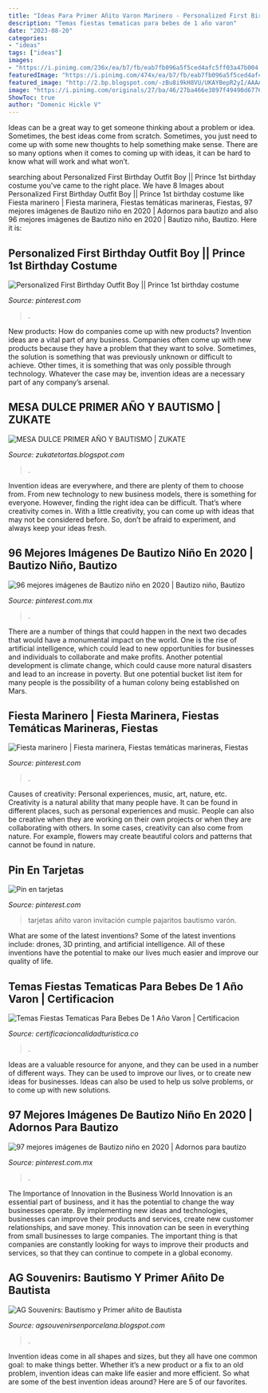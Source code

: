 ```yaml
---
title: "Ideas Para Primer Añito Varon Marinero - Personalized First Birthday Outfit Boy || Prince 1st Birthday Costume"
description: "Temas fiestas tematicas para bebes de 1 año varon"
date: "2023-08-20"
categories:
- "ideas"
tags: ["ideas"]
images:
- "https://i.pinimg.com/236x/ea/b7/fb/eab7fb096a5f5ced4afc5ff03a47b004.jpg"
featuredImage: "https://i.pinimg.com/474x/ea/b7/fb/eab7fb096a5f5ced4afc5ff03a47b004.jpg"
featured_image: "http://2.bp.blogspot.com/-zBu8i9kH8VU/UKAYBepR2yI/AAAAAAAABsA/Oz1MBcAj81E/s1600/Mesa+dulce+primer+año.JPG"
image: "https://i.pinimg.com/originals/27/ba/46/27ba466e3897f49490d67763c45a8418.jpg"
ShowToc: true
author: "Domenic Hickle V"
---
```



Ideas can be a great way to get someone thinking about a problem or idea. Sometimes, the best ideas come from scratch. Sometimes, you just need to come up with some new thoughts to help something make sense. There are so many options when it comes to coming up with ideas, it can be hard to know what will work and what won’t.

	

		
searching about Personalized First Birthday Outfit Boy || Prince 1st birthday costume you've came to the right place. We have 8 Images about Personalized First Birthday Outfit Boy || Prince 1st birthday costume like Fiesta marinero | Fiesta marinera, Fiestas temáticas marineras, Fiestas, 97 mejores imágenes de Bautizo niño en 2020 | Adornos para bautizo and also 96 mejores imágenes de Bautizo niño en 2020 | Bautizo niño, Bautizo. Here it is:
		
    
## Personalized First Birthday Outfit Boy || Prince 1st Birthday Costume

<img loading=lazy src="https://i.pinimg.com/originals/27/ba/46/27ba466e3897f49490d67763c45a8418.jpg" onerror="this.onerror=null;this.src='https://tse4.mm.bing.net/th?id=OIP.GBeUqFTpbkKPOQKkNSKLOwHaHa&amp;pid=15.1';" alt="Personalized First Birthday Outfit Boy || Prince 1st birthday costume">

_Source: pinterest.com_

>. 

	

New products: How do companies come up with new products?
Invention ideas are a vital part of any business. Companies often come up with new products because they have a problem that they want to solve. Sometimes, the solution is something that was previously unknown or difficult to achieve. Other times, it is something that was only possible through technology. Whatever the case may be, invention ideas are a necessary part of any company’s arsenal.

    
## MESA DULCE PRIMER AÑO Y BAUTISMO | ZUKATE

<img loading=lazy src="http://2.bp.blogspot.com/-zBu8i9kH8VU/UKAYBepR2yI/AAAAAAAABsA/Oz1MBcAj81E/s1600/Mesa+dulce+primer+año.JPG" onerror="this.onerror=null;this.src='https://tse1.mm.bing.net/th?id=OIP.kVROlfezp25UVa7hKd25bQHaI4&amp;pid=15.1';" alt="MESA DULCE PRIMER AÑO Y BAUTISMO | ZUKATE">

_Source: zukatetortas.blogspot.com_

>. 

	

Invention ideas are everywhere, and there are plenty of them to choose from. From new technology to new business models, there is something for everyone. However, finding the right idea can be difficult. That’s where creativity comes in. With a little creativity, you can come up with ideas that may not be considered before. So, don’t be afraid to experiment, and always keep your ideas fresh.

    
## 96 Mejores Imágenes De Bautizo Niño En 2020 | Bautizo Niño, Bautizo

<img loading=lazy src="https://i.pinimg.com/236x/ea/b7/fb/eab7fb096a5f5ced4afc5ff03a47b004.jpg" onerror="this.onerror=null;this.src='https://tse2.mm.bing.net/th?id=OIP.FtxsbU4QIOY07edvpoXA8AAAAA&amp;pid=15.1';" alt="96 mejores imágenes de Bautizo niño en 2020 | Bautizo niño, Bautizo">

_Source: pinterest.com.mx_

>. 

	

There are a number of things that could happen in the next two decades that would have a monumental impact on the world. One is the rise of artificial intelligence, which could lead to new opportunities for businesses and individuals to collaborate and make profits. Another potential development is climate change, which could cause more natural disasters and lead to an increase in poverty. But one potential bucket list item for many people is the possibility of a human colony being established on Mars.

    
## Fiesta Marinero | Fiesta Marinera, Fiestas Temáticas Marineras, Fiestas

<img loading=lazy src="https://i.pinimg.com/736x/9b/12/8a/9b128a2732ddb189e62639d9f430c6fd.jpg" onerror="this.onerror=null;this.src='https://tse3.mm.bing.net/th?id=OIP.Tyr2dh8QE3iJWhl1ADs85AHaJ3&amp;pid=15.1';" alt="Fiesta marinero | Fiesta marinera, Fiestas temáticas marineras, Fiestas">

_Source: pinterest.com_

>. 

	

Causes of creativity: Personal experiences, music, art, nature, etc.
Creativity is a natural ability that many people have. It can be found in different places, such as personal experiences and music. People can also be creative when they are working on their own projects or when they are collaborating with others. In some cases, creativity can also come from nature. For example, flowers may create beautiful colors and patterns that cannot be found in nature.

    
## Pin En Tarjetas

<img loading=lazy src="https://i.pinimg.com/originals/af/7f/d3/af7fd368171f9a0624f0e87723104006.jpg" onerror="this.onerror=null;this.src='https://tse2.mm.bing.net/th?id=OIP.IFNKHamI-DByJAm3Hxxa1AHaE9&amp;pid=15.1';" alt="Pin en tarjetas">

_Source: pinterest.com_

>tarjetas añito varon invitación cumple pajaritos bautismo varón. 

	

What are some of the latest inventions?
Some of the latest inventions include: drones, 3D printing, and artificial intelligence. All of these inventions have the potential to make our lives much easier and improve our quality of life.

    
## Temas Fiestas Tematicas Para Bebes De 1 Año Varon | Certificacion

<img loading=lazy src="https://i.pinimg.com/originals/81/fb/b3/81fbb308ab0def47b174f460a5c5e6ea.jpg" onerror="this.onerror=null;this.src='https://tse2.mm.bing.net/th?id=OIP.1QE2nlhrq_TMxG92f8h4mwAAAA&amp;pid=15.1';" alt="Temas Fiestas Tematicas Para Bebes De 1 Año Varon | Certificacion">

_Source: certificacioncalidadturistica.co_

>. 

	

Ideas are a valuable resource for anyone, and they can be used in a number of different ways. They can be used to improve our lives, or to create new ideas for businesses. Ideas can also be used to help us solve problems, or to come up with new solutions.

    
## 97 Mejores Imágenes De Bautizo Niño En 2020 | Adornos Para Bautizo

<img loading=lazy src="https://i.pinimg.com/474x/ea/b7/fb/eab7fb096a5f5ced4afc5ff03a47b004.jpg" onerror="this.onerror=null;this.src='https://tse2.mm.bing.net/th?id=OIP.5_eHoZalhB1SawH1wWgxGwAAAA&amp;pid=15.1';" alt="97 mejores imágenes de Bautizo niño en 2020 | Adornos para bautizo">

_Source: pinterest.com.mx_

>. 

	

The Importance of Innovation in the Business World
Innovation is an essential part of business, and it has the potential to change the way businesses operate. By implementing new ideas and technologies, businesses can improve their products and services, create new customer relationships, and save money. This innovation can be seen in everything from small businesses to large companies. The important thing is that companies are constantly looking for ways to improve their products and services, so that they can continue to compete in a global economy.

    
## AG Souvenirs: Bautismo Y Primer Añito De Bautista

<img loading=lazy src="http://2.bp.blogspot.com/-XqnYVQ_q8Og/UYwtNiwBhfI/AAAAAAAADOw/pQDXCnBXlms/s1600/942692_532437130146176_1246075279_n.jpg" onerror="this.onerror=null;this.src='https://tse2.mm.bing.net/th?id=OIP.mRzQaldnpy49f8BV48535wHaFj&amp;pid=15.1';" alt="AG Souvenirs: Bautismo y Primer añito de Bautista">

_Source: agsouvenirsenporcelana.blogspot.com_

>. 

	

Invention ideas come in all shapes and sizes, but they all have one common goal: to make things better. Whether it’s a new product or a fix to an old problem, invention ideas can make life easier and more efficient. So what are some of the best invention ideas around? Here are 5 of our favorites.

